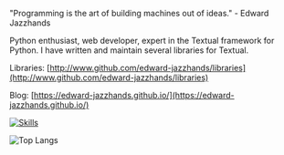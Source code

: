 "Programming is the art of building machines out of ideas." - Edward Jazzhands

Python enthusiast, web developer, expert in the Textual framework for Python. I have written and maintain several libraries for Textual.

Libraries: [http://www.github.com/edward-jazzhands/libraries](http://www.github.com/edward-jazzhands/libraries)

Blog: [https://edward-jazzhands.github.io/](https://edward-jazzhands.github.io/)

[![Skills](https://skillicons.dev/icons?i=astro,aws,css,debian,django,docker,fastapi,git,github,linux,py,sqlite,ts,vercel,vscode,ableton&perline=8)](https://skillicons.dev)

![Top Langs](https://github-readme-stats.vercel.app/api/top-langs/?username=edward-jazzhands&layout=compact&theme=radical)
